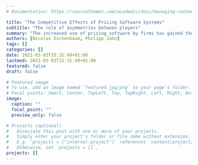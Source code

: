 ```yaml
---
# Documentation: https://sourcethemes.com/academic/docs/managing-content/

title: "The Competitive Effects of Pricing Software Systems"
subtitle: "The role of asymmetries between players"
summary: "The increased use of pricing software by firms has gained the attention of policymakers and researchers. One major source of concern is that self-learning pricing algorithms may learn to collude without any explicit instruction to do so by the firm. Recent research indicates that these concerns are not unfounded. However, there is a large gap between how existing analyses are conducted and the actual, real-world implementation of pricing algorithms. The goal of our overall research is to close this gap. This project is the first step in this direction by investigating the role of asymmetry between players. This project has been funded by the University of St. Gallens Basic Research Fund."
authors: [Nicolas Eschenbaum, Philipp Zahn]
tags: []
categories: []
date: 2021-03-03T15:31:49+01:00
lastmod: 2021-03-03T15:31:49+01:00
featured: false
draft: false

# Featured image
# To use, add an image named `featured.jpg/png` to your page's folder.
# Focal points: Smart, Center, TopLeft, Top, TopRight, Left, Right, BottomLeft, Bottom, BottomRight.
image:
  caption: ""
  focal_point: ""
  preview_only: false

# Projects (optional).
#   Associate this post with one or more of your projects.
#   Simply enter your project's folder or file name without extension.
#   E.g. `projects = ["internal-project"]` references `content/project/deep-learning/index.md`.
#   Otherwise, set `projects = []`.
projects: []
---
```

